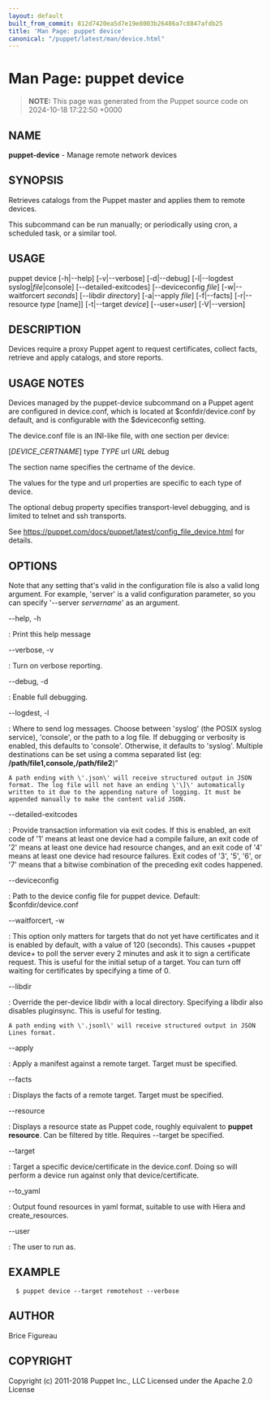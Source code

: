 ```yaml
---
layout: default
built_from_commit: 812d7420ea5d7e19e8003b26486a7c8847afdb25
title: 'Man Page: puppet device'
canonical: "/puppet/latest/man/device.html"
---
```


# Man Page: puppet device

> **NOTE:** This page was generated from the Puppet source code on 2024-10-18 17:22:50 +0000

## NAME
**puppet-device** - Manage remote network devices

## SYNOPSIS
Retrieves catalogs from the Puppet master and applies them to remote
devices.

This subcommand can be run manually; or periodically using cron, a
scheduled task, or a similar tool.

## USAGE
puppet device \[-h\|\--help\] \[-v\|\--verbose\] \[-d\|\--debug\]
\[-l\|\--logdest syslog\|*file*\|console\] \[\--detailed-exitcodes\]
\[\--deviceconfig *file*\] \[-w\|\--waitforcert *seconds*\] \[\--libdir
*directory*\] \[-a\|\--apply *file*\] \[-f\|\--facts\] \[-r\|\--resource
*type* \[name\]\] \[-t\|\--target *device*\] \[\--user=*user*\]
\[-V\|\--version\]

## DESCRIPTION
Devices require a proxy Puppet agent to request certificates, collect
facts, retrieve and apply catalogs, and store reports.

## USAGE NOTES
Devices managed by the puppet-device subcommand on a Puppet agent are
configured in device.conf, which is located at \$confdir/device.conf by
default, and is configurable with the \$deviceconfig setting.

The device.conf file is an INI-like file, with one section per device:

\[*DEVICE_CERTNAME*\] type *TYPE* url *URL* debug

The section name specifies the certname of the device.

The values for the type and url properties are specific to each type of
device.

The optional debug property specifies transport-level debugging, and is
limited to telnet and ssh transports.

See https://puppet.com/docs/puppet/latest/config_file_device.html for
details.

## OPTIONS
Note that any setting that\'s valid in the configuration file is also a
valid long argument. For example, \'server\' is a valid configuration
parameter, so you can specify \'\--server *servername*\' as an argument.

\--help, -h

:   Print this help message

\--verbose, -v

:   Turn on verbose reporting.

\--debug, -d

:   Enable full debugging.

\--logdest, -l

:   Where to send log messages. Choose between \'syslog\' (the POSIX
    syslog service), \'console\', or the path to a log file. If
    debugging or verbosity is enabled, this defaults to \'console\'.
    Otherwise, it defaults to \'syslog\'. Multiple destinations can be
    set using a comma separated list (eg:
    **/path/file1,console,/path/file2**)\"

    A path ending with \'.json\' will receive structured output in JSON
    format. The log file will not have an ending \'\]\' automatically
    written to it due to the appending nature of logging. It must be
    appended manually to make the content valid JSON.

\--detailed-exitcodes

:   Provide transaction information via exit codes. If this is enabled,
    an exit code of \'1\' means at least one device had a compile
    failure, an exit code of \'2\' means at least one device had
    resource changes, and an exit code of \'4\' means at least one
    device had resource failures. Exit codes of \'3\', \'5\', \'6\', or
    \'7\' means that a bitwise combination of the preceding exit codes
    happened.

\--deviceconfig

:   Path to the device config file for puppet device. Default:
    \$confdir/device.conf

\--waitforcert, -w

:   This option only matters for targets that do not yet have
    certificates and it is enabled by default, with a value of 120
    (seconds). This causes +puppet device+ to poll the server every 2
    minutes and ask it to sign a certificate request. This is useful for
    the initial setup of a target. You can turn off waiting for
    certificates by specifying a time of 0.

\--libdir

:   Override the per-device libdir with a local directory. Specifying a
    libdir also disables pluginsync. This is useful for testing.

    A path ending with \'.jsonl\' will receive structured output in JSON
    Lines format.

\--apply

:   Apply a manifest against a remote target. Target must be specified.

\--facts

:   Displays the facts of a remote target. Target must be specified.

\--resource

:   Displays a resource state as Puppet code, roughly equivalent to
    **puppet resource**. Can be filtered by title. Requires \--target be
    specified.

\--target

:   Target a specific device/certificate in the device.conf. Doing so
    will perform a device run against only that device/certificate.

\--to_yaml

:   Output found resources in yaml format, suitable to use with Hiera
    and create_resources.

\--user

:   The user to run as.

## EXAMPLE

      $ puppet device --target remotehost --verbose

## AUTHOR
Brice Figureau

## COPYRIGHT
Copyright (c) 2011-2018 Puppet Inc., LLC Licensed under the Apache 2.0
License
